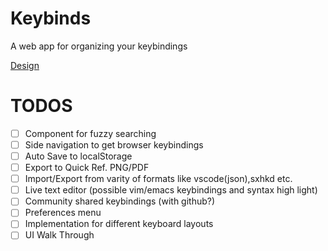 # Keybinds

A web app for organizing your keybindings

[Design](https://www.figma.com/file/2K3Evk4IjlsAtnih30ZrYZ/Keybinds?type=design&node-id=0%3A1&mode=design&t=uLnLr6QZcZifTJnj-1) 


# TODOS

- [ ] Component for fuzzy searching 
- [ ] Side navigation to get browser keybindings
- [ ] Auto Save to localStorage
- [ ] Export to Quick Ref. PNG/PDF
- [ ] Import/Export from varity of formats like vscode(json),sxhkd etc.
- [ ] Live text editor (possible vim/emacs keybindings and syntax high light)
- [ ] Community shared keybindings (with github?)
- [ ] Preferences menu
- [ ] Implementation for different keyboard layouts
- [ ] UI Walk Through
